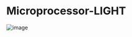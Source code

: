 # Microprocessor-LIGHT

![image](https://user-images.githubusercontent.com/21992001/188723921-e8eb3ccc-3bfb-4001-b57e-10d0a96f46ba.png)
